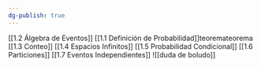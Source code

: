 ```yaml
---
dg-publish: true
---
```

[[1.2 Álgebra de Eventos]]
[[1.1 Definición de Probabilidad]]teoremateorema
[[1.3 Conteo]]
[[1.4 Espacios Infinitos]]
[[1.5 Probabilidad Condicional]]
[[1.6 Particiones]]
[[1.7 Eventos Independientes]]
![[duda de boludo]]